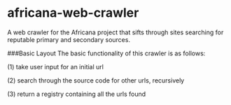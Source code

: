 # africana-web-crawler
A web crawler for the Africana project that sifts through sites searching for reputable primary and secondary sources.


###Basic Layout
The basic functionality of this crawler is as follows: 

(1) take user input for an initial url

(2) search through the source code for other urls, recursively

(3) return a registry containing all the urls found
